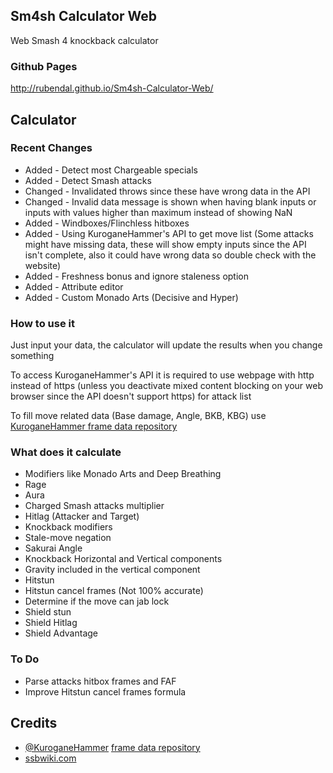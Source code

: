 ## Sm4sh Calculator Web
Web Smash 4 knockback calculator

### Github Pages
http://rubendal.github.io/Sm4sh-Calculator-Web/

## Calculator

### Recent Changes
* Added - Detect most Chargeable specials
* Added - Detect Smash attacks 
* Changed - Invalidated throws since these have wrong data in the API
* Changed - Invalid data message is shown when having blank inputs or inputs with values higher than maximum instead of showing NaN
* Added - Windboxes/Flinchless hitboxes
* Added - Using KuroganeHammer's API to get move list (Some attacks might have missing data, these will show empty inputs since the API isn't complete, also it could have wrong data so double check with the website)
* Added - Freshness bonus and ignore staleness option
* Added - Attribute editor
* Added - Custom Monado Arts (Decisive and Hyper)

### How to use it

Just input your data, the calculator will update the results when you change something

To access KuroganeHammer's API it is required to use webpage with http instead of https (unless you deactivate mixed content blocking on your web browser since the API doesn't support https) for attack list

To fill move related data (Base damage, Angle, BKB, KBG) use [KuroganeHammer frame data repository](http://kuroganehammer.com/Smash4)

### What does it calculate
* Modifiers like Monado Arts and Deep Breathing
* Rage
* Aura
* Charged Smash attacks multiplier
* Hitlag (Attacker and Target)
* Knockback modifiers
* Stale-move negation
* Sakurai Angle
* Knockback Horizontal and Vertical components
* Gravity included in the vertical component
* Hitstun
* Hitstun cancel frames (Not 100% accurate)
* Determine if the move can jab lock
* Shield stun
* Shield Hitlag
* Shield Advantage

### To Do
* Parse attacks hitbox frames and FAF
* Improve Hitstun cancel frames formula

## Credits
* [@KuroganeHammer](https://twitter.com/KuroganeHammer) [frame data repository](http://kuroganehammer.com/Smash4)
* [ssbwiki.com](http://www.ssbwiki.com)
